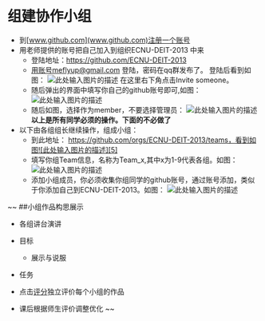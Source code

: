 # 组建协作小组

- 到[www.github.com](www.github.com)注册一个账号
- 用老师提供的账号把自己加入到组织ECNU-DEIT-2013 中来
    -  登陆地址：https://github.com/ECNU-DEIT-2013
    -  用账号meflyup@gmail.com 登陆，密码在qq群发布了。
      登陆后看到如图：
      ![此处输入图片的描述][2]
    在这里右下角点击Invite someone。
    - 随后弹出的界面中填写你自己的github账号即可,如图：
![此处输入图片的描述][3]
    - 随后如图，选择作为member，不要选择管理员：
    ![此处输入图片的描述][4]
**以上是所有同学必须的操作。下面的不必做了** 
- 以下由各组组长继续操作，组成小组：
    - 到此地址： https://github.com/orgs/ECNU-DEIT-2013/teams，看到如图![此处输入图片的描述][5]
    - 填写你组Team信息，名称为Team_x,其中x为1-9代表各组。如图：
    ![此处输入图片的描述][6]
    - 添加小组成员，你必须收集你组同学的github账号，通过账号添加，类似于你添加自己到ECNU-DEIT-2013。如图：
    ![此处输入图片的描述][7]


~~
##小组作品构思展示
- 各组讲台演讲
- 目标
  - 展示与说服
- 任务
 - 点击[评分][1]独立评价每个小组的作品 

 - 课后根据师生评价调整优化
~~





  [1]: http://www.sojump.com/jq/5811420.aspx
  [2]: http://img2.ph.126.net/3O3W2FQP5phy4UQkgS794Q==/6630559791328377977.jpg
  [3]: http://img0.ph.126.net/nkJhYyDUpE9RGdKOto1iTA==/6630561990352287378.jpg
  [4]: http://img0.ph.126.net/02XWcDc671CnhaOJYCUS3w==/6630647752259252367.jpg
  [5]: http://img0.ph.126.net/v5tNlztgmjmcCymEvaaQGA==/6630154071537733422.jpg
  [6]: http://img1.ph.126.net/5GISWR5E6MPirnuxujF_QA==/6630731315142971131.jpg
  [7]: http://img0.ph.126.net/m9xN-LykbgnZez05hfOYng==/6630333291933059796.png